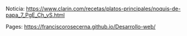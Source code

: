 Noticia: https://www.clarin.com/recetas/platos-principales/noquis-de-papa_7_PgE_Ch_vS.html

Pages: https://franciscorosecerna.github.io/Desarrollo-web/
